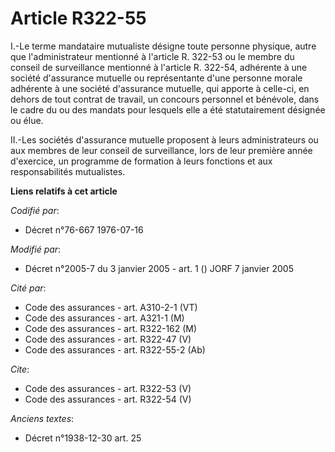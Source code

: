 # Article R322-55

I.-Le terme mandataire mutualiste désigne toute personne physique, autre que l'administrateur mentionné à l'article R. 322-53
ou le membre du conseil de surveillance mentionné à l'article R. 322-54, adhérente à une société d'assurance mutuelle ou
représentante d'une personne morale adhérente à une société d'assurance mutuelle, qui apporte à celle-ci, en dehors de tout
contrat de travail, un concours personnel et bénévole, dans le cadre du ou des mandats pour lesquels elle a été
statutairement désignée ou élue.

II.-Les sociétés d'assurance mutuelle proposent à leurs administrateurs ou aux membres de leur conseil de surveillance, lors
de leur première année d'exercice, un programme de formation à leurs fonctions et aux responsabilités mutualistes.

**Liens relatifs à cet article**

_Codifié par_:

  - Décret n°76-667 1976-07-16

_Modifié par_:

  - Décret n°2005-7 du 3 janvier 2005 - art. 1 () JORF 7 janvier 2005

_Cité par_:

  - Code des assurances - art. A310-2-1 (VT)
  - Code des assurances - art. A321-1 (M)
  - Code des assurances - art. R322-162 (M)
  - Code des assurances - art. R322-47 (V)
  - Code des assurances - art. R322-55-2 (Ab)

_Cite_:

  - Code des assurances - art. R322-53 (V)
  - Code des assurances - art. R322-54 (V)

_Anciens textes_:

  - Décret n°1938-12-30 art. 25
